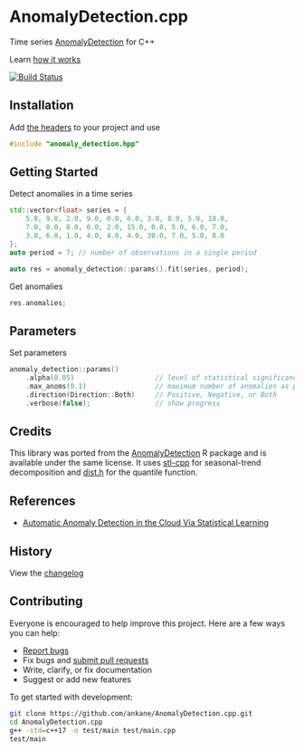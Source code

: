# AnomalyDetection.cpp

Time series [AnomalyDetection](https://github.com/twitter/AnomalyDetection) for C++

Learn [how it works](https://blog.twitter.com/engineering/en_us/a/2015/introducing-practical-and-robust-anomaly-detection-in-a-time-series)

[![Build Status](https://github.com/ankane/AnomalyDetection.cpp/workflows/build/badge.svg?branch=master)](https://github.com/ankane/AnomalyDetection.cpp/actions)

## Installation

Add [the headers](https://github.com/ankane/AnomalyDetection.cpp/tree/v0.1.1/include) to your project and use

```cpp
#include "anomaly_detection.hpp"
```

## Getting Started

Detect anomalies in a time series

```cpp
std::vector<float> series = {
    5.0, 9.0, 2.0, 9.0, 0.0, 6.0, 3.0, 8.0, 5.0, 18.0,
    7.0, 8.0, 8.0, 0.0, 2.0, 15.0, 0.0, 5.0, 6.0, 7.0,
    3.0, 6.0, 1.0, 4.0, 4.0, 4.0, 30.0, 7.0, 5.0, 8.0
};
auto period = 7; // number of observations in a single period

auto res = anomaly_detection::params().fit(series, period);
```

Get anomalies

```cpp
res.anomalies;
```

## Parameters

Set parameters

```cpp
anomaly_detection::params()
    .alpha(0.05)                    // level of statistical significance
    .max_anoms(0.1)                 // maximum number of anomalies as percent of data
    .direction(Direction::Both)     // Positive, Negative, or Both
    .verbose(false);                // show progress
```

## Credits

This library was ported from the [AnomalyDetection](https://github.com/twitter/AnomalyDetection) R package and is available under the same license. It uses [stl-cpp](https://github.com/ankane/stl-cpp) for seasonal-trend decomposition and [dist.h](https://github.com/ankane/dist.h) for the quantile function.

## References

- [Automatic Anomaly Detection in the Cloud Via Statistical Learning](https://arxiv.org/abs/1704.07706)

## History

View the [changelog](https://github.com/ankane/AnomalyDetection.cpp/blob/master/CHANGELOG.md)

## Contributing

Everyone is encouraged to help improve this project. Here are a few ways you can help:

- [Report bugs](https://github.com/ankane/AnomalyDetection.cpp/issues)
- Fix bugs and [submit pull requests](https://github.com/ankane/AnomalyDetection.cpp/pulls)
- Write, clarify, or fix documentation
- Suggest or add new features

To get started with development:

```sh
git clone https://github.com/ankane/AnomalyDetection.cpp.git
cd AnomalyDetection.cpp
g++ -std=c++17 -o test/main test/main.cpp
test/main
```
